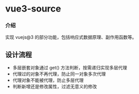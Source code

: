 # vue3-source

### 介绍

实现 vuejs@3 的部分功能，包括响应式数据原理、副作用函数等。

## 设计流程

- 多层嵌套对象通过 get() 方法判断，按需递归实现多层代理
- 代理过的对象不再代理，防止同一对象多次代理
- 代理对象不能被代理，防止多层代理
- 判断新增还是修改属性，过滤无意义的修改
